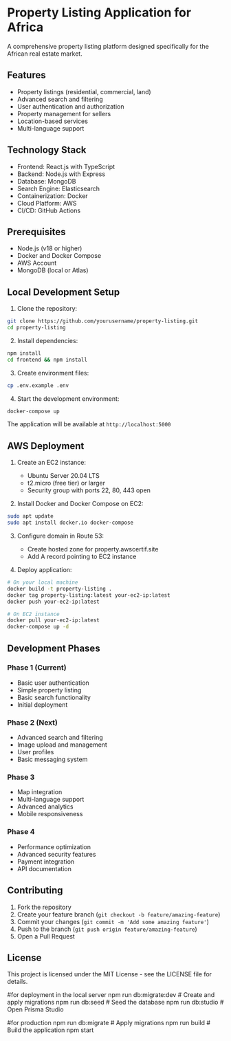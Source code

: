 # Property Listing Application for Africa

A comprehensive property listing platform designed specifically for the African real estate market.

## Features

- Property listings (residential, commercial, land)
- Advanced search and filtering
- User authentication and authorization
- Property management for sellers
- Location-based services
- Multi-language support

## Technology Stack

- Frontend: React.js with TypeScript
- Backend: Node.js with Express
- Database: MongoDB
- Search Engine: Elasticsearch
- Containerization: Docker
- Cloud Platform: AWS
- CI/CD: GitHub Actions

## Prerequisites

- Node.js (v18 or higher)
- Docker and Docker Compose
- AWS Account
- MongoDB (local or Atlas)

## Local Development Setup

1. Clone the repository:
```bash
git clone https://github.com/yourusername/property-listing.git
cd property-listing
```

2. Install dependencies:
```bash
npm install
cd frontend && npm install
```

3. Create environment files:
```bash
cp .env.example .env
```

4. Start the development environment:
```bash
docker-compose up
```

The application will be available at `http://localhost:5000`

## AWS Deployment

1. Create an EC2 instance:
   - Ubuntu Server 20.04 LTS
   - t2.micro (free tier) or larger
   - Security group with ports 22, 80, 443 open

2. Install Docker and Docker Compose on EC2:
```bash
sudo apt update
sudo apt install docker.io docker-compose
```

3. Configure domain in Route 53:
   - Create hosted zone for property.awscertif.site
   - Add A record pointing to EC2 instance

4. Deploy application:
```bash
# On your local machine
docker build -t property-listing .
docker tag property-listing:latest your-ec2-ip:latest
docker push your-ec2-ip:latest

# On EC2 instance
docker pull your-ec2-ip:latest
docker-compose up -d
```

## Development Phases

### Phase 1 (Current)
- Basic user authentication
- Simple property listing
- Basic search functionality
- Initial deployment

### Phase 2 (Next)
- Advanced search and filtering
- Image upload and management
- User profiles
- Basic messaging system

### Phase 3
- Map integration
- Multi-language support
- Advanced analytics
- Mobile responsiveness

### Phase 4
- Performance optimization
- Advanced security features
- Payment integration
- API documentation

## Contributing

1. Fork the repository
2. Create your feature branch (`git checkout -b feature/amazing-feature`)
3. Commit your changes (`git commit -m 'Add some amazing feature'`)
4. Push to the branch (`git push origin feature/amazing-feature`)
5. Open a Pull Request

## License

This project is licensed under the MIT License - see the LICENSE file for details. 

#for deployment in the local server
npm run db:migrate:dev  # Create and apply migrations
npm run db:seed        # Seed the database
npm run db:studio      # Open Prisma Studio

#for production
npm run db:migrate     # Apply migrations
npm run build         # Build the application
npm start 